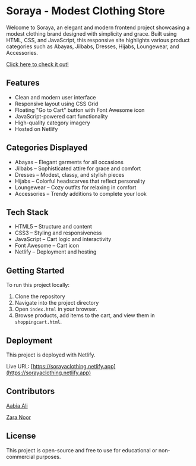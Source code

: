 # Soraya - Modest Clothing Store

Welcome to Soraya, an elegant and modern frontend project showcasing a modest clothing brand designed with simplicity and grace. Built using HTML, CSS, and JavaScript, this responsive site highlights various product categories such as Abayas, Jilbabs, Dresses, Hijabs, Loungewear, and Accessories.

[Click here to check it out!](https://sorayaclothing.netlify.app)

## Features

- Clean and modern user interface  
- Responsive layout using CSS Grid  
- Floating "Go to Cart" button with Font Awesome icon  
- JavaScript-powered cart functionality  
- High-quality category imagery  
- Hosted on Netlify  

## Categories Displayed

- Abayas – Elegant garments for all occasions  
- Jilbabs – Sophisticated attire for grace and comfort  
- Dresses – Modest, classy, and stylish pieces  
- Hijabs – Colorful headscarves that reflect personality  
- Loungewear – Cozy outfits for relaxing in comfort  
- Accessories – Trendy additions to complete your look  

## Tech Stack

- HTML5 – Structure and content  
- CSS3 – Styling and responsiveness  
- JavaScript – Cart logic and interactivity  
- Font Awesome – Cart icon  
- Netlify – Deployment and hosting  

## Getting Started

To run this project locally:

1. Clone the repository
2. Navigate into the project directory
3. Open `index.html` in your browser.  
4. Browse products, add items to the cart, and view them in `shoppingcart.html`.

## Deployment

This project is deployed with Netlify.

Live URL: [https://sorayaclothing.netlify.app](https://sorayaclothing.netlify.app)

## Contributors

[Aabia Ali](https://github.com/AabiaAli)

[Zara Noor](https://github.com/ZaraHEREhehe)

## License

This project is open-source and free to use for educational or non-commercial purposes.
